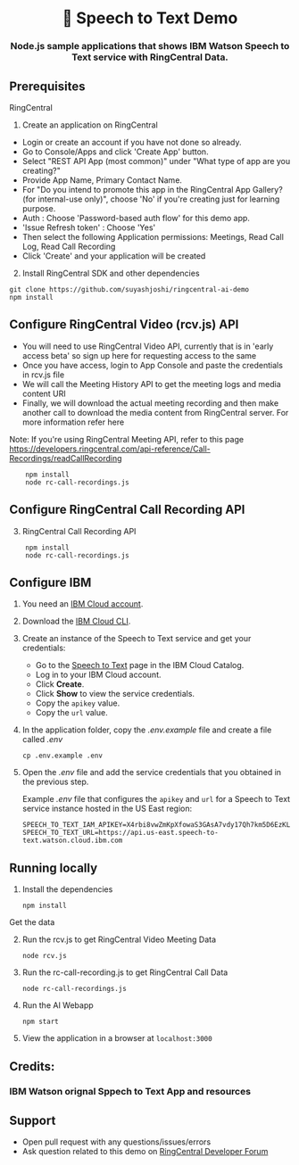 <h1 align="center" style="border-bottom: none;">🎤 Speech to Text Demo </h1>
<h3 align="center">Node.js sample applications that shows IBM Watson Speech to Text service with RingCentral Data.</h3>


## Prerequisites

RingCentral


1. Create an application on RingCentral

- Login or create an account if you have not done so already.
- Go to Console/Apps and click 'Create App' button.
- Select "REST API App (most common)" under "What type of app are you creating?"
- Provide App Name, Primary Contact Name.
- For "Do you intend to promote this app in the RingCentral App Gallery? (for internal-use only)", choose 'No' if you're creating just for learning purpose.
- Auth : Choose 'Password-based auth flow' for this demo app.
- 'Issue Refresh token' : Choose 'Yes'
- Then select the following Application permissions:
Meetings, Read Call Log, Read Call Recording
- Click 'Create' and your application will be created

2. Install RingCentral SDK and other dependencies

```
git clone https://github.com/suyashjoshi/ringcentral-ai-demo
npm install
```

## Configure RingCentral Video (rcv.js) API

- You will need to use RingCentral Video API, currently that is in 'early access beta' so sign up here for requesting access to the same
- Once you have access, login to App Console and paste the credentials in rcv.js file
- We will call the Meeting History API to get the meeting logs and media content URI
- Finally, we will download the actual meeting recording  and then make another call to download the media content from RingCentral server. For more information refer here

Note: If you're using RingCentral Meeting API, refer to this page https://developers.ringcentral.com/api-reference/Call-Recordings/readCallRecording

```
    npm install
    node rc-call-recordings.js
```

## Configure RingCentral Call Recording API

3. RingCentral Call Recording API

```
    npm install
    node rc-call-recordings.js
```


## Configure IBM

1. You need an [IBM Cloud account](https://cloud.ibm.com/registration/).
2. Download the [IBM Cloud CLI](https://cloud.ibm.com/docs/cli?topic=cloud-cli-getting-started#overview).
3. Create an instance of the Speech to Text service and get your credentials:
    - Go to the [Speech to Text](https://cloud.ibm.com/catalog/services/speech-to-text) page in the IBM Cloud Catalog.
    - Log in to your IBM Cloud account.
    - Click **Create**.
    - Click **Show** to view the service credentials.
    - Copy the `apikey` value.
    - Copy the `url` value.

4. In the application folder, copy the *.env.example* file and create a file called *.env*

    ```
    cp .env.example .env
    ```

5. Open the *.env* file and add the service credentials that you obtained in the previous step.

    Example *.env* file that configures the `apikey` and `url` for a Speech to Text service instance hosted in the US East region:

    ```
    SPEECH_TO_TEXT_IAM_APIKEY=X4rbi8vwZmKpXfowaS3GAsA7vdy17Qh7km5D6EzKLHL2
    SPEECH_TO_TEXT_URL=https://api.us-east.speech-to-text.watson.cloud.ibm.com
    ```

## Running locally

1. Install the dependencies

    ```
    npm install
    ```
Get the data

2. Run the rcv.js to get RingCentral Video Meeting Data

    ```
    node rcv.js
    ```

1. Run the rc-call-recording.js to get RingCentral Call Data

    ```
    node rc-call-recordings.js
    ```

1. Run the AI Webapp
    ```
    npm start
    ```

1. View the application in a browser at `localhost:3000`


## Credits:

### IBM Watson orignal Sppech to Text App and resources
[demo_url]: https://speech-to-text-demo.ng.bluemix.net
[service_url]: https://www.ibm.com/cloud/watson-speech-to-text
[docs]: https://cloud.ibm.com/apidocs/speech-to-text
[sign_up]: https://cloud.ibm.com/registration/?target=/catalog/services/speech-to-text/

## Support

- Open pull request with any questions/issues/errors
- Ask question related to this demo on [RingCentral Developer Forum](https://developers.ringcentral.com/community.html)
